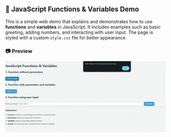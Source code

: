 ## 📝 JavaScript Functions & Variables Demo

This is a simple web demo that explains and demonstrates how to use **functions** and **variables** in JavaScript. It includes examples such as basic greeting, adding numbers, and interacting with user input. The page is styled with a custom `style.css` file for better appearance.


### 📷 Preview

<img src="gif/preview.gif" alt="Demo screenshot" width="600">
